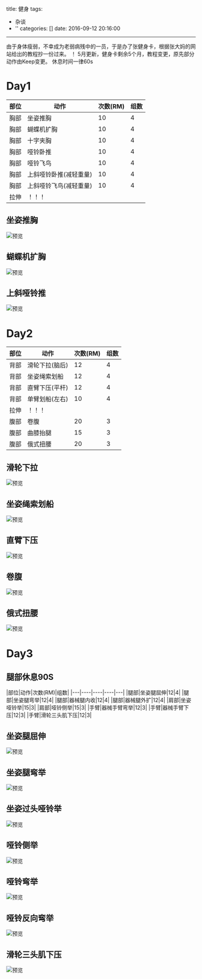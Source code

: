 title: 健身
tags:
  - 杂谈
  - ''
categories: []
date: 2016-09-12 20:16:00
---
由于身体瘦弱，不幸成为老弱病残中的一员，于是办了张健身卡，根据张大妈的网站给出的教程抄一份过来。
！ 5月更新，健身卡剩余5个月，教程变更，原先部分动作由Keep变更。
休息时间一律60s
<!--more-->
# Day1  

|部位|动作|次数(RM)|组数|
|---|----|----|----|
|胸部|坐姿推胸|10|4|
|胸部|蝴蝶机扩胸|10|4|
|胸部|十字夹胸|10|4|
|胸部|哑铃卧推|10|4|
|胸部|哑铃飞鸟|10|4|
|胸部|上斜哑铃卧推(减轻重量)|10|4|
|胸部|上斜哑铃飞鸟(减轻重量)|10|4|
|拉伸|！！！


## 坐姿推胸
![预览](http://7xnzvs.com1.z0.glb.clouddn.com/D11.jpg) 
## 蝴蝶机扩胸
![预览](http://7xnzvs.com1.z0.glb.clouddn.com/D12.jpg)  
## 上斜哑铃推
![预览](http://7xnzvs.com1.z0.glb.clouddn.com/D13.jpg)  


# Day2  

|部位|动作|次数(RM)|组数|
|---|----|----|----|
|背部|滑轮下拉(脑后)|12|4|
|背部|坐姿绳索划船|12|4|
|背部|直臂下压(平杆)|12|4|
|背部|单臂划船(左右)|10|4|
|拉伸|！！！
|腹部|卷腹|20|3|
|腹部|曲膝抬腿|15|3|
|腹部|俄式扭腰|20|3|

## 滑轮下拉
![预览](http://7xnzvs.com1.z0.glb.clouddn.com/D21.jpg)
## 坐姿绳索划船
![预览](http://7xnzvs.com1.z0.glb.clouddn.com/D22.jpg)
## 直臂下压
![预览](http://7xnzvs.com1.z0.glb.clouddn.com/D24.jpg)
## 卷腹   
![预览](http://7xnzvs.com1.z0.glb.clouddn.com/D27.jpg)
## 俄式扭腰
![预览](http://7xnzvs.com1.z0.glb.clouddn.com/D45.jpg)

# Day3   
## 腿部休息90S
|部位|动作|次数(RM)|组数|
|---|----|----|----|---|
|腿部|坐姿腿屈伸|12|4|
|腿部|坐姿腿弯举|12|4|
|腿部|器械腿内收|12|4|
|腿部|器械腿外扩|12|4|
|肩部|坐姿哑铃举|15|3|
|肩部|哑铃侧举|15|3|
|手臂|器械手臂弯举|12|3|
|手臂|器械手臂下压|12|3|
|手臂|滑轮三头肌下压|12|3|

## 坐姿腿屈伸
![预览](http://7xnzvs.com1.z0.glb.clouddn.com/D41.jpg)
## 坐姿腿弯举
![预览](http://7xnzvs.com1.z0.glb.clouddn.com/D42.jpg)
## 坐姿过头哑铃举
![预览](http://7xnzvs.com1.z0.glb.clouddn.com/D15.jpg)  
## 哑铃侧举
![预览](http://7xnzvs.com1.z0.glb.clouddn.com/D16.jpg) 
## 哑铃弯举
![预览](http://7xnzvs.com1.z0.glb.clouddn.com/D25.jpg)
## 哑铃反向弯举
![预览](http://7xnzvs.com1.z0.glb.clouddn.com/D26.jpg)
## 滑轮三头肌下压
![预览](http://7xnzvs.com1.z0.glb.clouddn.com/D18.jpg)



